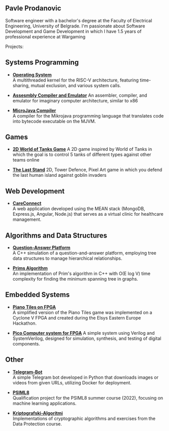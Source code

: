 ## Pavle Prodanovic

Software engineer with a bachelor's degree at the Faculty of Electrical Engineering, University of Belgrade.
I'm passionate about Software Development and Game Development in which I have 1.5 years of professional experience at Wargaming

Projects:

## Systems Programming

- **[Operating System](https://github.com/PavleProd/OSProjekat)**  
  A multithreaded kernel for the RISC-V architecture, featuring time-sharing, mutual exclusion, and various system calls.

- **[Assesmbly Compiler and Emulator](https://github.com/PavleProd/Sistemski-Softver)**
  An assembler, compiler, and emulator for imaginary computer architecture, similar to x86
  
- **[MicroJava Compiler](https://github.com/PavleProd/MikrojavaCompiler)**  
  A compiler for the Mikrojava programming language that translates code into bytecode executable on the MJVM.

## Games

- **[2D World of Tanks Game](https://github.com/PavleProd/Tank-Predators)**
  A 2D game inspired by World of Tanks in which the goal is to control 5 tanks of different types against other teams online

- **[The Last Stand](https://github.com/PavleProd/The-Last-Stand)**
  2D, Tower Defence, Pixel Art game in which you defend the last human island against goblin invaders

## Web Development

- **[CareConnect](https://github.com/PavleProd/CareConnect)**  
  A web application developed using the MEAN stack (MongoDB, Express.js, Angular, Node.js) that serves as a virtual clinic for healthcare management.

## Algorithms and Data Structures

- **[Question-Answer Platform](https://github.com/PavleProd/ASP-Projekat)**  
  A C++ simulation of a question-and-answer platform, employing tree data structures to manage hierarchical relationships.

- **[Prims Algorithm](https://github.com/PavleProd/Prims-Algorithm)**  
  An implementation of Prim's algorithm in C++ with O(E log V) time complexity for finding the minimum spanning tree in graphs.

## Embedded Systems

- **[Piano Tiles on FPGA](https://github.com/PavleProd/Elsys-Hackathon)**  
  A simplified version of the Piano Tiles game was implemented on a Cyclone V FPGA and created during the Elsys Eastern Europe Hackathon.

- **[Pico Computer system for FPGA](https://github.com/PavleProd/VLSI-Project)**
  A simple system using Verilog and SystemVerilog, designed for simulation, synthesis, and testing of digital components.

## Other

- **[Telegram-Bot](https://github.com/PavleProd/Telegram-Bot)**  
  A simple Telegram bot developed in Python that downloads images or videos from given URLs, utilizing Docker for deployment.

- **[PSIML8](https://github.com/PavleProd/PSIML8)**  
  Qualification project for the PSIML8 summer course (2022), focusing on machine learning applications.

- **[Kriptografski-Algoritmi](https://github.com/PavleProd/Kriptografski-Algoritmi)**  
  Implementations of cryptographic algorithms and exercises from the Data Protection course.



